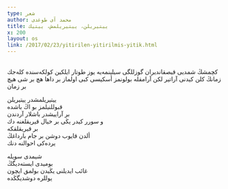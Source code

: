 ```yaml
---
type: شعر
author: محمد آی طوغدی
title: ييتيريلن، ييتيريلمش، ييتيك
x: 200
layout: os
link: /2017/02/23/yitirilen-yitirilmis-yitik.html
---
```

<br/>
كچمشڭ  
شمديی قيصقانديران گوزللگی  
سيلينمەيە يوز طوتار ايلكين  
كولكەسندە كلەجك زمانڭ  
كلن كيدنی آراتیر  
لكن آرامقلە بولونمز  
أسكیسی كبی اولماز بر داها هچ بر شی  
هيچ بر زمان  

ييتيريلمشدر ييتيريلن   
قبوللنيلمز بو اڭ باشدە  
بر آرايیشدر باشلار آردندن  
و سورر كيدر یڭی بر خیال قيريقلغنە دك  
بر قيريقلقكە  
ألدن قایوب دوشن بر جام بارداغڭ  
يردەكی احوالنە دنك  

شيمدی سويلە  
بومیدی ایستەديگڭ  
غائب ایدیلنی يڭيدن بولمق ايچون  
يوللرە دوشديگڭدە  
